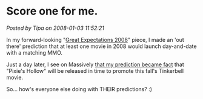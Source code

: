 # Score one for me.

*Posted by Tipa on 2008-01-03 11:52:21*

In my forward-looking "[Great Expectations 2008](../../../index.php/2008/01/02/great-expectations-2008/)" piece, I made an 'out there' prediction that at least one movie in 2008 would launch day-and-date with a matching MMO. 

Just a day later, I see on Massively [that my prediction became fact](http://www.massively.com/2008/01/03/disney-investing-a-cool-100m-in-virtual-worlds/) that "Pixie's Hollow" will be released in time to promote this fall's Tinkerbell movie.

So... how's everyone else doing with THEIR predictions? :)


